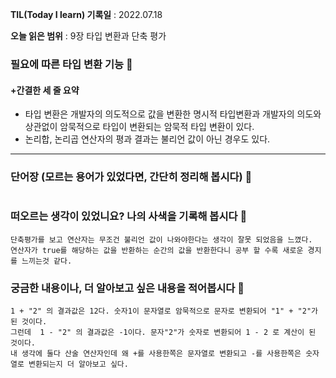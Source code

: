 **TIL(Today I learn) 기록일** : 2022.07.18

**오늘 읽은 범위** : 9장 타입 변환과 단축 평가

### 필요에 따른 타입 변환 기능 📑

#### +간결한 세 줄 요약
- 타입 변환은 개발자의 의도적으로 값을 변환한 명시적 타입변환과 개발자의 의도와 상관없이 암묵적으로 타입이 변환되는 암묵적 타입 변환이 있다.
- 논리합, 논리곱 연산자의 평과 결과는 불리언 값이 아닌 경우도 있다.
---

### 단어장 (모르는 용어가 있었다면, 간단히 정리해 봅시다) 🔖
```
```

### 떠오르는 생각이 있었니요? 나의 사색을 기록해 봅시다 💭
```
단축평가를 보고 연산자는 무조건 불리언 값이 나와야한다는 생각이 잘못 되었음을 느꼈다.
연산자가 true를 해당하는 값을 반환하는 순간의 값을 반환한다니 공부 할 수록 새로운 경지를 느끼는것 같다. 
```

### 궁금한 내용이나, 더 알아보고 싶은 내용을 적어봅시다 🤔
```
1 + "2" 의 결과값은 12다. 숫자1이 문자열로 암묵적으로 문자로 변환되어 "1" + "2"가 된 것이다. 
그런데  1 - "2" 의 결과값은 -1이다. 문자"2"가 숫자로 변환되어 1 - 2 로 계산이 된 것이다. 
내 생각에 둘다 산술 연산자인데 왜 +를 사용한쪽은 문자열로 변환되고 -를 사용한쪽은 숫자열로 변환되는지 더 알아보고 싶다.
```
